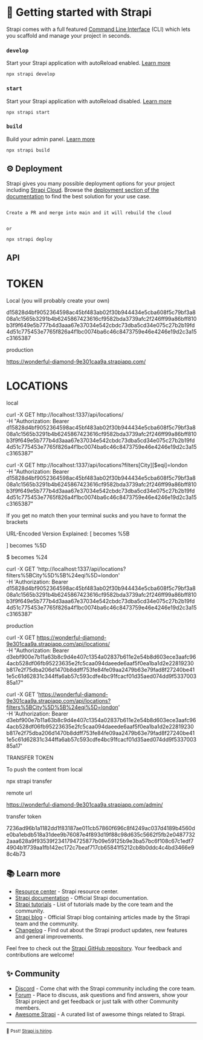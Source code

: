 # 🚀 Getting started with Strapi

Strapi comes with a full featured [Command Line Interface](https://docs.strapi.io/dev-docs/cli) (CLI) which lets you scaffold and manage your project in seconds.

### `develop`

Start your Strapi application with autoReload enabled. [Learn more](https://docs.strapi.io/dev-docs/cli#strapi-develop)

```
npx strapi develop
```

### `start`

Start your Strapi application with autoReload disabled. [Learn more](https://docs.strapi.io/dev-docs/cli#strapi-start)

```
npx strapi start
```

### `build`

Build your admin panel. [Learn more](https://docs.strapi.io/dev-docs/cli#strapi-build)

```
npx strapi build
```

## ⚙️ Deployment

Strapi gives you many possible deployment options for your project including [Strapi Cloud](https://cloud.strapi.io). Browse the [deployment section of the documentation](https://docs.strapi.io/dev-docs/deployment) to find the best solution for your use case.

```

Create a PR and merge into main and it will rebuild the cloud


or

npx strapi deploy
```

## API

# TOKEN

Local (you will probably create your own)

d15828d4bf9052364598ac45bf483ab02f30b944434e5cba608f5c79bf3a808a1c1565b3291b4b6245867423616cf9582bda3739afc2f246ff99a86bff810b3f9f649e5b777b4d3aaa67e37034e542cbdc73dba5cd34e075c27b2b19fd4d51c775453e7765f826a4f1bc0074ba6c46c8473759e46e4246e19d2c3a15c3165387

production

https://wonderful-diamond-9e301caa9a.strapiapp.com/

# LOCATIONS

local

curl -X GET http://localhost:1337/api/locations/ \
 -H "Authorization: Bearer d15828d4bf9052364598ac45bf483ab02f30b944434e5cba608f5c79bf3a808a1c1565b3291b4b6245867423616cf9582bda3739afc2f246ff99a86bff810b3f9f649e5b777b4d3aaa67e37034e542cbdc73dba5cd34e075c27b2b19fd4d51c775453e7765f826a4f1bc0074ba6c46c8473759e46e4246e19d2c3a15c3165387"

curl -X GET http://localhost:1337/api/locations?filters[City][$eqi]=london \
 -H "Authorization: Bearer d15828d4bf9052364598ac45bf483ab02f30b944434e5cba608f5c79bf3a808a1c1565b3291b4b6245867423616cf9582bda3739afc2f246ff99a86bff810b3f9f649e5b777b4d3aaa67e37034e542cbdc73dba5cd34e075c27b2b19fd4d51c775453e7765f826a4f1bc0074ba6c46c8473759e46e4246e19d2c3a15c3165387"

If you get no match then your terminal sucks and you have to format the brackets

URL-Encoded Version Explained:
[ becomes %5B

] becomes %5D

$ becomes %24

curl -X GET 'http://localhost:1337/api/locations?filters%5BCity%5D%5B%24eqi%5D=london' \
-H 'Authorization: Bearer d15828d4bf9052364598ac45bf483ab02f30b944434e5cba608f5c79bf3a808a1c1565b3291b4b6245867423616cf9582bda3739afc2f246ff99a86bff810b3f9f649e5b777b4d3aaa67e37034e542cbdc73dba5cd34e075c27b2b19fd4d51c775453e7765f826a4f1bc0074ba6c46c8473759e46e4246e19d2c3a15c3165387'

production

curl -X GET https://wonderful-diamond-9e301caa9a.strapiapp.com/api/locations/ \
 -H "Authorization: Bearer d3ebf900e7b11a63b8c9d4e407c1354a02837b611e2e54b8d603ece3aafc964acb528df06fb95223635e2fc5caa094daeede6aaf5f0ea1ba1d2e22819230b817e2f75dba206d1470b8ddff753fe84fe09aa2479b63e79fad8f27240be411e5c61d62831c344ffa6ab57c593cdfe4bc91fcacf01d35aed074dd9f533700385a17"

curl -X GET 'https://wonderful-diamond-9e301caa9a.strapiapp.com/api/locations?filters%5BCity%5D%5B%24eqi%5D=london' \
-H 'Authorization: Bearer d3ebf900e7b11a63b8c9d4e407c1354a02837b611e2e54b8d603ece3aafc964acb528df06fb95223635e2fc5caa094daeede6aaf5f0ea1ba1d2e22819230b817e2f75dba206d1470b8ddff753fe84fe09aa2479b63e79fad8f27240be411e5c61d62831c344ffa6ab57c593cdfe4bc91fcacf01d35aed074dd9f533700385a17'

TRANSFER TOKEN

To push the content from local

npx strapi transfer

remote url

https://wonderful-diamond-9e301caa9a.strapiapp.com/admin/

transfer token

7236ad96b1a1182dd1f83187ae011cb57860f696c8f4249ac037d4189b4560de0ba1ebdb518a31dee9b76087e4f893d19f88c98d635c5662f5fb2e04877322aaa628a9f93539f2341794725877b09e59125b9e3ba57bc6f108c67c1edf74904b1f739aa1fb142ec172c7beaf717cb65841f5212cb8b0ddc4c4bd3466e98c4b73

## 📚 Learn more

- [Resource center](https://strapi.io/resource-center) - Strapi resource center.
- [Strapi documentation](https://docs.strapi.io) - Official Strapi documentation.
- [Strapi tutorials](https://strapi.io/tutorials) - List of tutorials made by the core team and the community.
- [Strapi blog](https://strapi.io/blog) - Official Strapi blog containing articles made by the Strapi team and the community.
- [Changelog](https://strapi.io/changelog) - Find out about the Strapi product updates, new features and general improvements.

Feel free to check out the [Strapi GitHub repository](https://github.com/strapi/strapi). Your feedback and contributions are welcome!

## ✨ Community

- [Discord](https://discord.strapi.io) - Come chat with the Strapi community including the core team.
- [Forum](https://forum.strapi.io/) - Place to discuss, ask questions and find answers, show your Strapi project and get feedback or just talk with other Community members.
- [Awesome Strapi](https://github.com/strapi/awesome-strapi) - A curated list of awesome things related to Strapi.

---

<sub>🤫 Psst! [Strapi is hiring](https://strapi.io/careers).</sub>
